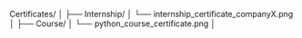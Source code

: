 Certificates/
│
├── Internship/
│   └── internship_certificate_companyX.png
│
├── Course/
│   └── python_course_certificate.png
│
